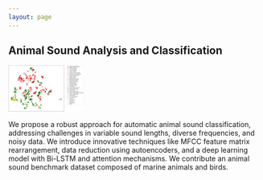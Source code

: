 ```yaml
---
layout: page
---
```



## Animal Sound Analysis and Classification


<div>
<img src="/images/proimgs/animal_sound/1.png">
</div>

We propose a robust approach for automatic animal sound classification, addressing challenges in variable sound lengths, diverse frequencies, and noisy data. We introduce innovative techniques like MFCC feature matrix rearrangement, data reduction using autoencoders, and a deep learning model with Bi-LSTM and attention mechanisms. We contribute an animal sound benchmark dataset composed of marine animals and birds.
